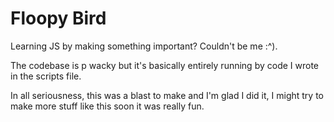 # Floopy Bird 

Learning JS by making something important? Couldn't be me :^). 

The codebase is p wacky but it's basically entirely running by code I wrote in the scripts file.

In all seriousness, this was a blast to make and I'm glad I did it, I might try to make more stuff like this soon it was really fun.